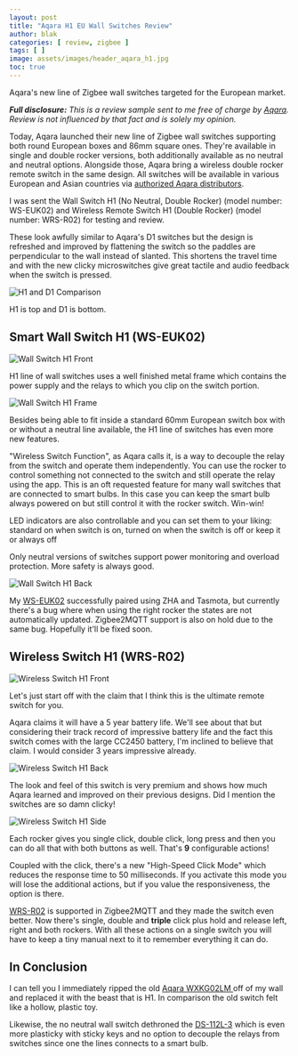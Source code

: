 ```yaml
---
layout: post
title: "Aqara H1 EU Wall Switches Review"
author: blak
categories: [ review, zigbee ]
tags: [ ]
image: assets/images/header_aqara_h1.jpg
toc: true
---
```


Aqara's new line of Zigbee wall switches targeted for the European market.

_**Full disclosure:** This is a review sample sent to me free of charge by [Aqara](https://www.aqara.com/eu/home.html). Review is not influenced by that fact and is solely my opinion._

Today, Aqara launched their new line of Zigbee wall switches supporting both round European boxes and 86mm square ones. They're available in single and double rocker versions, both additionally available as no neutral and neutral options. Alongside those, Aqara bring a wireless double rocker remote switch in the same design. All switches will be available in various European and Asian countries via [authorized Aqara distributors](https://www.aqara.com/en/where-to-buy.html).

I was sent the Wall Switch H1 (No Neutral, Double Rocker) (model number: WS-EUK02) and Wireless Remote Switch H1 (Double Rocker) (model number: WRS-R02) for testing and review.

These look awfully similar to Aqara's D1 switches but the design is refreshed and improved by flattening the switch so the paddles are perpendicular to the wall instead of slanted. This shortens the travel time and with the new clicky microswitches give great tactile and audio feedback when the switch is pressed.

![H1 and D1 Comparison](/assets/images/aqara_h1/comparison.jpg)

H1 is top and D1 is bottom.

## Smart Wall Switch H1 (WS-EUK02)

![Wall Switch H1 Front](/assets/images/aqara_h1/wall_front.jpg)

H1 line of wall switches uses a well finished metal frame which contains the power supply and the relays to which you clip on the switch portion.

![Wall Switch H1 Frame](/assets/images/aqara_h1/wall_frame.jpg)

Besides being able to fit inside a standard 60mm European switch box with or without a neutral line available, the H1 line of switches has even more new features.

"Wireless Switch Function", as Aqara calls it, is a way to decouple the relay from the switch and operate them independently. You can use the rocker to control something not connected to the switch and still operate the relay using the app. This is an oft requested feature for many wall switches that are connected to smart bulbs. In this case you can keep the smart bulb always powered on but still control it with the rocker switch. Win-win!

LED indicators are also controllable and you can set them to your liking: standard on when switch is on, turned on when the switch is off or keep it or always off

Only neutral versions of switches support power monitoring and overload protection. More safety is always good.

![Wall Switch H1 Back](/assets/images/aqara_h1/wall_back.jpg)

My [WS-EUK02](https://zigbee.blakadder.com/Aqara_WS-EUK02.html) successfully paired using ZHA and Tasmota, but currently there's a bug where when using the right rocker the states are not automatically updated. Zigbee2MQTT support is also on hold due to the same bug. Hopefully it'll be fixed soon.

## Wireless Switch H1 (WRS-R02)

![Wireless Switch H1 Front](/assets/images/aqara_h1/aqara_wireless_front.jpg)

Let's just start off with the claim that I think this is the ultimate remote switch for you.

Aqara claims it will have a 5 year battery life. We'll see about that but considering their track record of impressive battery life and the fact this switch comes with the large CC2450 battery, I'm inclined to believe that claim. I would consider 3 years impressive already.

![Wireless Switch H1 Back](/assets/images/aqara_h1/aqara_wireless_back.jpg)

The look and feel of this switch is very premium and shows how much Aqara learned and improved on their previous designs. Did I mention the switches are so damn clicky! 

![Wireless Switch H1 Side](/assets/images/aqara_h1/aqara_wireless_side.jpg)

Each rocker gives you single click, double click, long press and then you can do all that with both buttons as well. That's **9** configurable actions!

Coupled with the click, there's a new "High-Speed Click Mode" which reduces the response time to 50 milliseconds. If you activate this mode you will lose the additional actions, but if you value the responsiveness, the option is there.

[WRS-R02](https://zigbee.blakadder.com/Aqara_WRS-R02.html) is supported in Zigbee2MQTT and they made the switch even better. Now there's single, double and **triple** click plus hold and release left, right and both rockers. With all these actions on a single switch you will have to keep a tiny manual next to it to remember everything it can do.

## In Conclusion

I can tell you I immediately ripped the old [Aqara WXKG02LM ](https://zigbee.blakadder.com/Aqara_WXKG02LM_2018.html) off of my wall and replaced it with the beast that is H1. In comparison the old switch felt like a hollow, plastic toy.

Likewise, the no neutral wall switch dethroned the [DS-112L-3](https://zigbee.blakadder.com/Tuya_DS-112L-3.html) which is even more plasticky with sticky keys and no option to decouple the relays from switches since one the lines connects to a smart bulb.